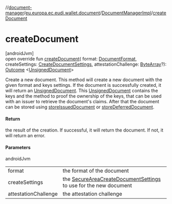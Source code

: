 //[document-manager](../../../index.md)/[eu.europa.ec.eudi.wallet.document](../index.md)/[DocumentManagerImpl](index.md)/[createDocument](create-document.md)

# createDocument

[androidJvm]\
open override fun [createDocument](create-document.md)(
format: [DocumentFormat](../../eu.europa.ec.eudi.wallet.document.format/-document-format/index.md),
createSettings: [CreateDocumentSettings](../-create-document-settings/index.md),
attestationChallenge: [ByteArray](https://kotlinlang.org/api/latest/jvm/stdlib/kotlin/-byte-array/index.html)?): [Outcome](../-outcome/index.md)
&lt;[UnsignedDocument](../-unsigned-document/index.md)&gt;

Create a new document. This method will create a new document with the given format and keys
settings. If the document is successfully created, it will return
an [UnsignedDocument](../-unsigned-document/index.md).
This [UnsignedDocument](../-unsigned-document/index.md) contains the keys and the method to proof
the ownership of the keys, that can be used with an issuer to retrieve the document's claims. After
that the document can be stored using [storeIssuedDocument](store-issued-document.md)
or [storeDeferredDocument](store-deferred-document.md).

#### Return

the result of the creation. If successful, it will return the document. If not, it will return an
error.

#### Parameters

androidJvm

|                      |                                                                                                                       |
|----------------------|-----------------------------------------------------------------------------------------------------------------------|
| format               | the format of the document                                                                                            |
| createSettings       | the [SecureAreaCreateDocumentSettings](../-secure-area-create-document-settings/index.md) to use for the new document |
| attestationChallenge | the attestation challenge                                                                                             |
